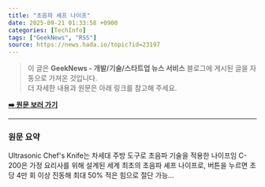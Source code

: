 ```yaml
---
title: "초음파 셰프 나이프"
date: 2025-09-21 01:33:58 +0900
categories: [TechInfo]
tags: ["GeekNews", "RSS"]
source: https://news.hada.io/topic?id=23197
---
```

> 이 글은 **GeekNews - 개발/기술/스타트업 뉴스 서비스** 블로그에 게시된 글을 자동으로 가져온 것입니다. <br>
> 더 자세한 내용과 원문은 아래 링크를 참고해 주세요.

[**➡️ 원문 보러 가기**](https://news.hada.io/topic?id=23197)

---

### 원문 요약
Ultrasonic Chef's Knife는 차세대 주방 도구로 초음파 기술을 적용한 나이프임 C-200은 가정 요리사를 위해 설계된 세계 최초의 초음파 셰프 나이프로, 버튼을 누르면 초당 4만 회 이상 진동해 최대 50% 적은 힘으로 절단 가능...
